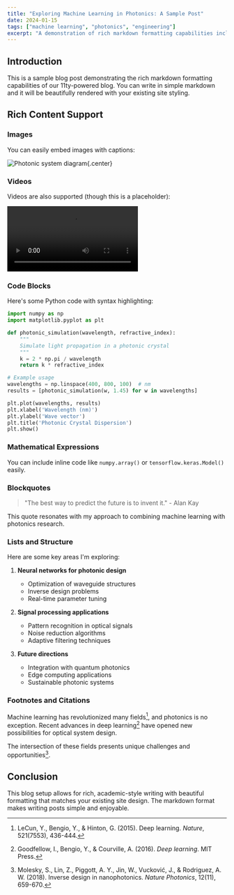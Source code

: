 ```yaml
---
title: "Exploring Machine Learning in Photonics: A Sample Post"
date: 2024-01-15
tags: ["machine learning", "photonics", "engineering"]
excerpt: "A demonstration of rich markdown formatting capabilities including images, videos, code, and citations."
---
```


## Introduction

This is a sample blog post demonstrating the rich markdown formatting capabilities of our 11ty-powered blog. You can write in simple markdown and it will be beautifully rendered with your existing site styling.

## Rich Content Support

### Images

You can easily embed images with captions:

![Photonic system diagram](../../pictures/system-diffusion.png){.center}

### Videos

Videos are also supported (though this is a placeholder):

<video controls>
  <source src="../../gifs/video_with_audio_4.gif" type="video/gif">
  Your browser does not support the video tag.
</video>

### Code Blocks

Here's some Python code with syntax highlighting:

```python
import numpy as np
import matplotlib.pyplot as plt

def photonic_simulation(wavelength, refractive_index):
    """
    Simulate light propagation in a photonic crystal
    """
    k = 2 * np.pi / wavelength
    return k * refractive_index

# Example usage
wavelengths = np.linspace(400, 800, 100)  # nm
results = [photonic_simulation(w, 1.45) for w in wavelengths]

plt.plot(wavelengths, results)
plt.xlabel('Wavelength (nm)')
plt.ylabel('Wave vector')
plt.title('Photonic Crystal Dispersion')
plt.show()
```

### Mathematical Expressions

You can include inline code like `numpy.array()` or `tensorflow.keras.Model()` easily.

### Blockquotes

> "The best way to predict the future is to invent it." - Alan Kay

This quote resonates with my approach to combining machine learning with photonics research.

### Lists and Structure

Here are some key areas I'm exploring:

1. **Neural networks for photonic design**
   - Optimization of waveguide structures
   - Inverse design problems
   - Real-time parameter tuning

2. **Signal processing applications**
   - Pattern recognition in optical signals
   - Noise reduction algorithms
   - Adaptive filtering techniques

3. **Future directions**
   - Integration with quantum photonics
   - Edge computing applications
   - Sustainable photonic systems

### Footnotes and Citations

Machine learning has revolutionized many fields[^1], and photonics is no exception. Recent advances in deep learning[^2] have opened new possibilities for optical system design.

The intersection of these fields presents unique challenges and opportunities[^3].

## Conclusion

This blog setup allows for rich, academic-style writing with beautiful formatting that matches your existing site design. The markdown format makes writing posts simple and enjoyable.

[^1]: LeCun, Y., Bengio, Y., & Hinton, G. (2015). Deep learning. *Nature*, 521(7553), 436-444.

[^2]: Goodfellow, I., Bengio, Y., & Courville, A. (2016). *Deep learning*. MIT Press.

[^3]: Molesky, S., Lin, Z., Piggott, A. Y., Jin, W., Vucković, J., & Rodriguez, A. W. (2018). Inverse design in nanophotonics. *Nature Photonics*, 12(11), 659-670.